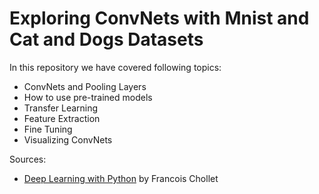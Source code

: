 # Exploring ConvNets with Mnist and Cat and Dogs Datasets

In this repository we have covered following topics:

* ConvNets and Pooling Layers
* How to use pre-trained models
* Transfer Learning
* Feature Extraction
* Fine Tuning
* Visualizing ConvNets

Sources:

- [Deep Learning with Python](https://www.manning.com/books/deep-learning-with-python) by Francois Chollet

